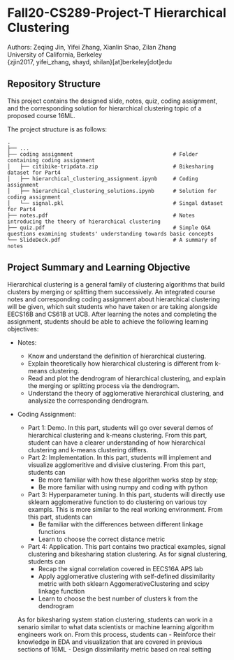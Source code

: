 # Fall20-CS289-Project-T   Hierarchical Clustering
Authors: Zeqing Jin, Yifei Zhang, Xianlin Shao, Zilan Zhang  
University of California, Berkeley   
{zjin2017, yifei_zhang, shayd, shilan}[at]berkeley[dot]edu   

## Repository Structure

This project contains the designed slide, notes, quiz, coding assignment, and the corresponding solution for hierarchical clustering topic of a proposed course 16ML.

The project structure is as follows:

    .
    ├── ...
    ├── coding assignment                                # Folder containing coding assignment
    │   ├── citibike-tripdata.zip                        # Bikesharing dataset for Part4
    │   ├── hierarchical_clustering_assignment.ipynb     # Coding assignment
    │   ├── hierarchical_clustering_solutions.ipynb      # Solution for coding assignment
    │   └── signal.pkl                                   # Singal dataset for Part4
    ├── notes.pdf                                        # Notes introducing the theory of hierarchical clustering
    ├── quiz.pdf                                         # Simple Q&A questions examining students' understanding towards basic concepts
    └── SlideDeck.pdf                                    # A summary of notes

## Project Summary and Learning Objective
Hierarchical clustering is a general family of clustering algorithms that build clusters by merging or splitting them successively. An integrated course notes and corresponding coding assignment about hierarchical clustering will be given, which suit students who have taken or are taking alongside EECS16B and CS61B at UCB. After learning the notes and completing the assignment, students should be able to achieve the following learning objectives:
- Notes:
	-  Know and understand the definition of hierarchical clustering.
	-  Explain theoretically how hierarchical clustering is different from k-means clustering.
	- Read and plot the dendrogram of hierarchical clustering, and explain the merging or splitting process via the dendrogram.
	- Understand the theory of agglomerative hierarchical clustering, and analysize the corresponding dendrogram.
-  Coding Assignment:
	- Part 1: Demo. In this part, students will go over several demos of hierarchical clustering and k-means clustering. From this part, student can have a clearer understanding of how hierarchical clustering and k-means clustering differs. 
	- Part 2: Implementation. In this part, students will implement and visualize agglomeritive and divisive clustering. From this part, students can 
		- Be more familiar with how these algorithm works step by step; 
		- Be more familiar with using numpy and coding with python
	- Part 3: Hyperparameter tuning. In this part, students will directly use sklearn agglomerative function to do clustering on various toy exampls. This is more similar to the real working environment. From this part, students can
		- Be familiar with the differences between different linkage functions
		- Learn to choose the correct distance metric
	- Part 4: Application. This part contains two practical examples, signal clustering and bikesharing station clustering. As for signal clustering, students can
		- Recap the signal correlation covered in EECS16A APS lab
		- Apply agglomerative clustering with self-defined dissimilarity metric with both sklearn AggomerativeClustering and scipy linkage function
		- Learn to choose the best number of clusters k from the dendrogram
    
    As for bikesharing system station clustering, students can work in a senario similar to what data scientists or machine learning algorithm engineers work on. From this process, students can
		- Reinforce their knowledge in EDA and visualization that are covered in previous sections of 16ML
		- Design dissimilarity metric based on real setting